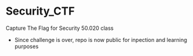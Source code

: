 # Security_CTF
Capture The Flag for Security 50.020 class
- Since challenge is over, repo is now public for inpection and learning purposes
